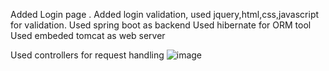 Added Login page .
Added login validation, used jquery,html,css,javascript for validation.
Used spring boot as backend
Used hibernate for ORM tool
Used embeded tomcat as web server

Used controllers for request handling 
![image](https://user-images.githubusercontent.com/121498356/229869030-68ce8f07-f2ec-4044-b9f9-ce8e0e5cb589.png)
